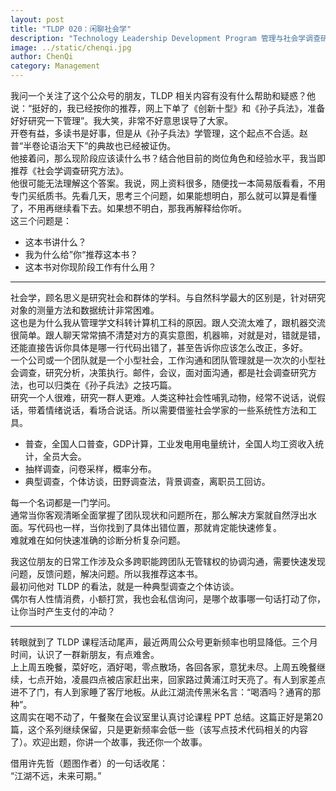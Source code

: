 ```yaml
---
layout: post
title: "TLDP 020：闲聊社会学"
description: "Technology Leadership Development Program 管理与社会学调查研究方法"
image: ../static/chenqi.jpg
author: ChenQi
category: Management
---
```


我问一个关注了这个公众号的朋友，TLDP 相关内容有没有什么帮助和疑惑？他说：“挺好的，我已经按你的推荐，网上下单了《创新十型》和《孙子兵法》，准备好好研究一下管理”。我大笑，非常不好意思误导了大家。  
开卷有益，多读书是好事，但是从《孙子兵法》学管理，这个起点不合适。赵普“半卷论语治天下”的典故也已经被证伪。  
他接着问，那么现阶段应该读什么书？结合他目前的岗位角色和经验水平，我当即推荐《社会学调查研究方法》。  
他很可能无法理解这个答案。我说，网上资料很多，随便找一本简易版看看，不用专门买纸质书。先看几天，思考三个问题，如果能想明白，那么就可以算是看懂了，不用再继续看下去。如果想不明白，那我再解释给你听。  
这三个问题是：

+ 这本书讲什么？
+ 我为什么给”你“推荐这本书？
+ 这本书对你现阶段工作有什么用？

--------

社会学，顾名思义是研究社会和群体的学科。与自然科学最大的区别是，针对研究对象的测量方法和数据统计非常困难。  
这也是为什么我从管理学文科转计算机工科的原因。跟人交流太难了，跟机器交流很简单。跟人聊天常常搞不清楚对方的真实意图，机器嘛，对就是对，错就是错，还能直接告诉你具体是哪一行代码出错了，甚至告诉你应该怎么改正，多好。  
一个公司或一个团队就是一个小型社会，工作沟通和团队管理就是一次次的小型社会调查，研究分析，决策执行。邮件，会议，面对面沟通，都是社会调查研究方法，也可以归类在《孙子兵法》之技巧篇。  
研究一个人很难，研究一群人更难。人类这种社会性哺乳动物，经常不说话，说假话，带着情绪说话，看场合说话。所以需要借鉴社会学家的一些系统性方法和工具。

+ 普查，全国人口普查，GDP计算，工业发电用电量统计，全国人均工资收入统计，全员大会。
+ 抽样调查，问卷采样，概率分布。
+ 典型调查，个体访谈，田野调查法，背景调查，离职员工回访。

每一个名词都是一门学问。  
通常当你客观清晰全面掌握了团队现状和问题所在，那么解决方案就自然浮出水面。写代码也一样，当你找到了具体出错位置，那就肯定能快速修复。  
难就难在如何快速准确的诊断分析复杂问题。  

我这位朋友的日常工作涉及众多跨职能跨团队无管辖权的协调沟通，需要快速发现问题，反馈问题，解决问题。所以我推荐这本书。  
最初问他对 TLDP 的看法，就是一种典型调查之个体访谈。  
偶尔有人性情消费，小额打赏，我也会私信询问，是哪个故事哪一句话打动了你，让你当时产生支付的冲动？  

--------

转眼就到了 TLDP 课程活动尾声，最近两周公众号更新频率也明显降低。三个月时间，认识了一群新朋友，有点难舍。  
上上周五晚餐，菜好吃，酒好喝，零点散场，各回各家，意犹未尽。上周五晚餐继续，七点开始，凌晨四点被店家赶出来，回家路过黄浦江时天亮了。有人到家差点进不了门，有人到家睡了客厅地板。从此江湖流传黑米名言：“喝酒吗？通宵的那种”。  
这周实在喝不动了，午餐聚在会议室里认真讨论课程 PPT 总结。这篇正好是第20篇，这个系列继续保留，只是更新频率会低一些（该写点技术代码相关的内容了）。欢迎出题，你讲一个故事，我还你一个故事。  

借用许先哲（题图作者）的一句话收尾：  
“江湖不远，未来可期。”
